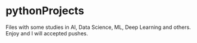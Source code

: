 # pythonProjects
Files with some studies in AI, Data Science, ML, Deep Learning and others. Enjoy and I will accepted pushes. 
